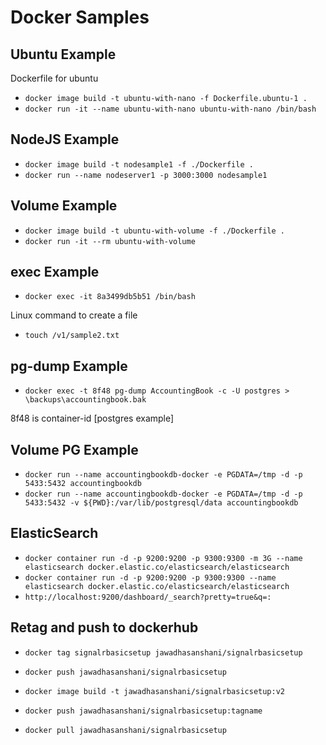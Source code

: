 # Docker Samples

## Ubuntu Example

Dockerfile for ubuntu

- `docker image build -t ubuntu-with-nano -f Dockerfile.ubuntu-1 .`
- `docker run -it --name ubuntu-with-nano ubuntu-with-nano /bin/bash`

## NodeJS Example

- `docker image build -t nodesample1 -f ./Dockerfile .`
- `docker run --name nodeserver1 -p 3000:3000 nodesample1`

## Volume Example

- `docker image build -t ubuntu-with-volume -f ./Dockerfile .`
- `docker run -it --rm ubuntu-with-volume`

## exec Example
- `docker exec -it 8a3499db5b51 /bin/bash`

Linux command to create a file
- `touch /v1/sample2.txt`

## pg-dump Example

- `docker exec -t 8f48 pg-dump AccountingBook -c -U postgres > \backups\accountingbook.bak`

8f48 is container-id [postgres example]

## Volume PG Example

- `docker run --name accountingbookdb-docker -e PGDATA=/tmp -d -p 5433:5432 accountingbookdb`
- `docker run --name accountingbookdb-docker -e PGDATA=/tmp -d -p 5433:5432 -v ${PWD}:/var/lib/postgresql/data accountingbookdb`

## ElasticSearch

- `docker container run -d -p 9200:9200 -p 9300:9300 -m 3G --name elasticsearch docker.elastic.co/elasticsearch/elasticsearch`
- `docker container run -d -p 9200:9200 -p 9300:9300 --name elasticsearch docker.elastic.co/elasticsearch/elasticsearch`
- `http://localhost:9200/dashboard/_search?pretty=true&q=:`

## Retag and push to dockerhub

- `docker tag signalrbasicsetup jawadhasanshani/signalrbasicsetup`
- `docker push jawadhasanshani/signalrbasicsetup`

- `docker image build -t jawadhasanshani/signalrbasicsetup:v2`

- `docker push jawadhasanshani/signalrbasicsetup:tagname`
- `docker pull jawadhasanshani/signalrbasicsetup`
